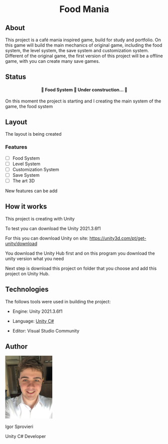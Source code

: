 

<h1 align="center">Food Mania</h1>

## About

This project is a café mania inspired game, build for study and portfolio. On this game will build the main mechanics of original game, including the food system, the level system, the save system and customization system. Different of the original game, the first version of this project will be a offline game, with you can create many save games.

## Status

<h4 align="center">  🚧  Food System 🚀 Under construction...  🚧 </h4>

On this moment the project is starting and I creating the main system of the game, the food system

## Layout

The layout is being created

### Features

- [ ] Food System
- [ ] Level System
- [ ] Customization System
- [ ] Save System
- [ ] The art 3D

New features can be add

## How it works

This project is creating with Unity

To test you can download the Unity 2021.3.6f1

For this you can download Unity on site: https://unity3d.com/pt/get-unity/download

You download the Unity Hub first and on this program you download the unity version what you need

Next step is download this project on folder that you choose and add this project on Unity Hub.

## Technologies

The follows tools were used in building the project:

- Engine: Unity 2021.3.6f1
- Language: [Unity C#](https://docs.unity3d.com/ScriptReference/) 

- Editor: Visual Studio Community

## Author

<img src="Me.jpg" style="width:150px;" />

<p>Igor Sprovieri<p/>

<p>Unity C# Developer<p/>

